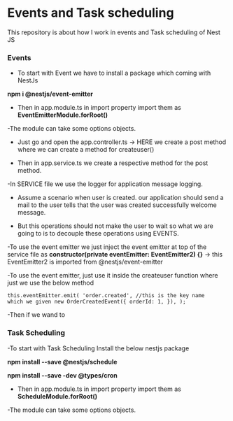 <h1>Events and Task scheduling</h1>

<p> This repository is about how I work in events and Task scheduling of Nest JS</p>

<h3> Events </h3>

- To start with Event we have to install a package which coming with NestJs

<p><b> npm i @nestjs/event-emitter </b></p>

- Then in app.module.ts in import property import them as <b>EventEmitterModule.forRoot()</b>

-The module can take some options objects.

- Just go and open the app.controller.ts -> HERE we create a post method where we can create a method for createuser()

- Then in app.service.ts we create a respective method for the post method.

-In SERVICE file we use the logger for application message logging.

- Assume a scenario when user is created. our application should send a mail to the user tells that the user was created successfully welcome message.

- But this operations should not make the user to wait so what we are going to is to decouple these operations using EVENTS.

-To use the event emitter we just inject the event emitter at top of the service file as
<b>constructor(private eventEmitter: EventEmitter2) {}</b> -> this EventEmitter2 is imported from @nestjs/event-emitter

-To use the event emitter, just use it inside the createuser function where just we use the below method

<code>this.eventEmitter.emit(
'order.created', //this is the key name which we given
new OrderCreatedEvent({
orderId: 1,
}),
);</code>

-Then if we wand to

<h3>Task Scheduling</h3>

-To start with Task Scheduling Install the below nestjs package

<p><b>npm install --save @nestjs/schedule</b></p>
<p><b>npm install --save -dev @types/cron</b></p>

- Then in app.module.ts in import property import them as <b>ScheduleModule.forRoot()</b>

-The module can take some options objects.

